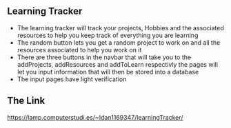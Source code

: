  ## Learning Tracker ## 
 - The learning tracker will track your projects, Hobbies and the associated resources to help you keep track of everything you are learning
 - The random button lets you get a random project to work on and all the resources associated to help you work on it
 - There are three buttons in the navbar that will take you to the addProjects, addResources and addToLearn respectivly
   the pages will let you input information that will then be stored into a database
 - The input pages have light verification
 
 ## The Link ##
 https://lamp.computerstudi.es/~Idan1169347/learningTracker/
 
